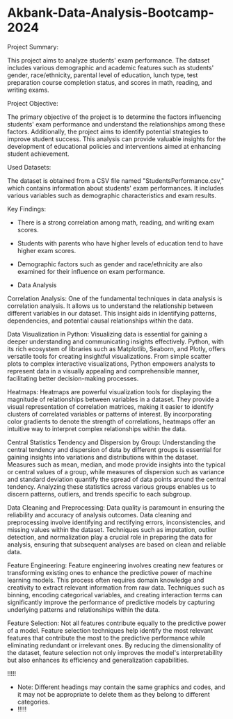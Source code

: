 # Akbank-Data-Analysis-Bootcamp-2024

Project Summary:

This project aims to analyze students' exam performance. The dataset includes various demographic and academic features such as students' gender, race/ethnicity, parental level of education, lunch type, test preparation course completion status, and scores in math, reading, and writing exams.

Project Objective:

The primary objective of the project is to determine the factors influencing students' exam performance and understand the relationships among these factors. Additionally, the project aims to identify potential strategies to improve student success. This analysis can provide valuable insights for the development of educational policies and interventions aimed at enhancing student achievement.

Used Datasets:

The dataset is obtained from a CSV file named "StudentsPerformance.csv," which contains information about students' exam performances. It includes various variables such as demographic characteristics and exam results.

Key Findings:

- There is a strong correlation among math, reading, and writing exam scores.
- Students with parents who have higher levels of education tend to have higher exam scores.
- Demographic factors such as gender and race/ethnicity are also examined for their influence on exam performance.

- Data Analysis

Correlation Analysis: One of the fundamental techniques in data analysis is correlation analysis. It allows us to understand the relationship between different variables in our dataset. This insight aids in identifying patterns, dependencies, and potential causal relationships within the data.

Data Visualization in Python: Visualizing data is essential for gaining a deeper understanding and communicating insights effectively. Python, with its rich ecosystem of libraries such as Matplotlib, Seaborn, and Plotly, offers versatile tools for creating insightful visualizations. From simple scatter plots to complex interactive visualizations, Python empowers analysts to represent data in a visually appealing and comprehensible manner, facilitating better decision-making processes.

Heatmaps: Heatmaps are powerful visualization tools for displaying the magnitude of relationships between variables in a dataset. They provide a visual representation of correlation matrices, making it easier to identify clusters of correlated variables or patterns of interest. By incorporating color gradients to denote the strength of correlations, heatmaps offer an intuitive way to interpret complex relationships within the data.

Central Statistics Tendency and Dispersion by Group: Understanding the central tendency and dispersion of data by different groups is essential for gaining insights into variations and distributions within the dataset. Measures such as mean, median, and mode provide insights into the typical or central values of a group, while measures of dispersion such as variance and standard deviation quantify the spread of data points around the central tendency. Analyzing these statistics across various groups enables us to discern patterns, outliers, and trends specific to each subgroup.

Data Cleaning and Preprocessing: Data quality is paramount in ensuring the reliability and accuracy of analysis outcomes. Data cleaning and preprocessing involve identifying and rectifying errors, inconsistencies, and missing values within the dataset. Techniques such as imputation, outlier detection, and normalization play a crucial role in preparing the data for analysis, ensuring that subsequent analyses are based on clean and reliable data.

Feature Engineering: Feature engineering involves creating new features or transforming existing ones to enhance the predictive power of machine learning models. This process often requires domain knowledge and creativity to extract relevant information from raw data. Techniques such as binning, encoding categorical variables, and creating interaction terms can significantly improve the performance of predictive models by capturing underlying patterns and relationships within the data.

Feature Selection: Not all features contribute equally to the predictive power of a model. Feature selection techniques help identify the most relevant features that contribute the most to the predictive performance while eliminating redundant or irrelevant ones. By reducing the dimensionality of the dataset, feature selection not only improves the model's interpretability but also enhances its efficiency and generalization capabilities.

!!!!!
- Note: Different headings may contain the same graphics and codes, and it may not be appropriate to delete them as they belong to different categories.
- !!!!!
